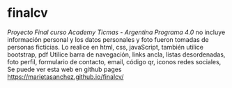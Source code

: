 # finalcv
<em>Proyecto Final curso Academy Ticmas - Argentina Programa 4.0</em>
no  incluye información personal  y los datos personales y foto fueron tomadas de personas ficticias.
Lo realice en html, css, javaScript, también utilice bootstrap, pdf 
Utilice barra de navegación, links ancla, listas desordenadas, foto perfil, formulario de contacto, email, código qr, iconos redes sociales, 
Se puede ver esta web en github pages https://marietasanchez.github.io/finalcv/
